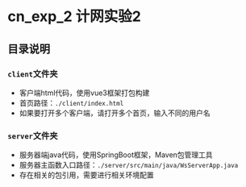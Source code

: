 # cn_exp_2 计网实验2
## 目录说明
### `client`文件夹
- 客户端html代码，使用vue3框架打包构建
- 首页路径：`./client/index.html`
- 如果要打开多个客户端，请打开多个首页，输入不同的用户名
### `server`文件夹
- 服务器端java代码，使用SpringBoot框架，Maven包管理工具
- 服务器主函数入口路径：`./server/src/main/java/WsServerApp.java`
- 存在相关的包引用，需要进行相关环境配置
